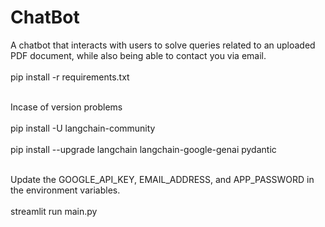 # ChatBot
A chatbot that interacts with users to solve queries related to an uploaded PDF document, while also being able to contact you via email.<br><br>
pip install -r requirements.txt <br><br>

Incase of version problems <br><br>
pip install -U langchain-community<br><br>
pip install --upgrade langchain langchain-google-genai pydantic<br><br>

Update the GOOGLE_API_KEY, EMAIL_ADDRESS, and APP_PASSWORD in the environment variables. <br><br>
streamlit run main.py
